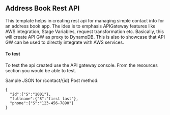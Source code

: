 ## Address Book Rest API
This template helps in creating rest api for managing simple contact info for an address book app. The idea is to emphasis APIGateway features like AWS integration, Stage Variables, request transformation etc. Basically, this will create API GW as proxy to DynamoDB. This is also to showcase that API GW can be used to directly integrate with AWS services.

#### To test
To test the api created use the API gateway console. From the resources section you would be able to test.

Sample JSON for /contact/{id} Post method:
```
{
  "id":{"S":"1001"},
  "fullname":{"S":"first last"},
  "phone":{"S":"123-456-7890"}
}
```
